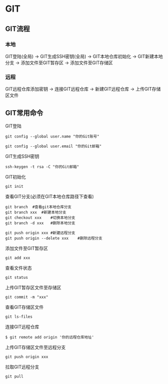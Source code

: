 # GIT
## GIT流程
### 本地
GIT登陆(全局) -> GIT生成SSH密钥(全局) -> GIT本地仓库初始化 -> GIT新建本地分支 -> 添加文件至GIT暂存区 -> 添加文件至GIT存储区
### 远程
GIT远程仓库添加密钥 -> 连接GIT远程仓库 -> 新建GIT远程仓库 -> 上传GIT存储区文件
## GIT常用命令
GIT登陆

`git config --global user.name "你的Git账号"`

`git config --global user.email "你的Git邮箱"`

GIT生成SSH密钥

`ssh-keygen -t rsa -C "你的Git邮箱"`

GIT初始化

`git init`

查看GIT分支(必须在GIT本地仓库路径下查看)

```
git branch  #查看git本地仓库分支
git branch xxx  #新建本地分支
git checkout xxx    #切换本地分支
git branch -d xxx   #删除本地分支

git push origin xxx #新建远程分支
git push origin --delete xxx    #删除远程分支
```

添加文件至GIT暂存区

`git add xxx`

查看文件状态

`git status`

上传GIT暂存区文件至存储区

`git commit -m "xxx"`

查看GIT存储区文件

`git ls-files`

连接GIT远程仓库

`$ git remote add origin '你的远程仓库地址'`

上传GIT存储区文件至远程分支

`git push origin xxx`

拉取GIT远程分支

`git pull `

